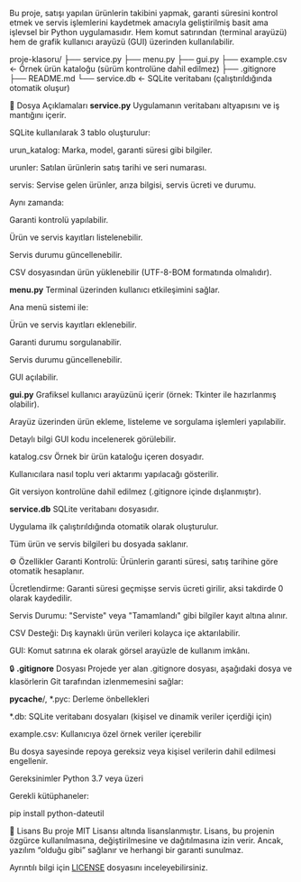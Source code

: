 Bu proje, satışı yapılan ürünlerin takibini yapmak, garanti süresini kontrol etmek ve servis işlemlerini kaydetmek amacıyla geliştirilmiş basit ama işlevsel bir Python uygulamasıdır. Hem komut satırından (terminal arayüzü) hem de grafik kullanıcı arayüzü (GUI) üzerinden kullanılabilir.

proje-klasoru/
├── service.py
├── menu.py
├── gui.py
├── example.csv           ← Örnek ürün kataloğu (sürüm kontrolüne dahil edilmez)
├── .gitignore
├── README.md
└── service.db            ← SQLite veritabanı (çalıştırıldığında otomatik oluşur)


🧩 Dosya Açıklamaları
**service.py**
Uygulamanın veritabanı altyapısını ve iş mantığını içerir.

SQLite kullanılarak 3 tablo oluşturulur:

urun_katalog: Marka, model, garanti süresi gibi bilgiler.

urunler: Satılan ürünlerin satış tarihi ve seri numarası.

servis: Servise gelen ürünler, arıza bilgisi, servis ücreti ve durumu.

Aynı zamanda:

Garanti kontrolü yapılabilir.

Ürün ve servis kayıtları listelenebilir.

Servis durumu güncellenebilir.

CSV dosyasından ürün yüklenebilir (UTF-8-BOM formatında olmalıdır).

**menu.py**
Terminal üzerinden kullanıcı etkileşimini sağlar.

Ana menü sistemi ile:

Ürün ve servis kayıtları eklenebilir.

Garanti durumu sorgulanabilir.

Servis durumu güncellenebilir.

GUI açılabilir.

**gui.py**
Grafiksel kullanıcı arayüzünü içerir (örnek: Tkinter ile hazırlanmış olabilir).

Arayüz üzerinden ürün ekleme, listeleme ve sorgulama işlemleri yapılabilir.

Detaylı bilgi GUI kodu incelenerek görülebilir.

katalog.csv
Örnek bir ürün kataloğu içeren dosyadır.

Kullanıcılara nasıl toplu veri aktarımı yapılacağı gösterilir.

Git versiyon kontrolüne dahil edilmez (.gitignore içinde dışlanmıştır).

**service.db**
SQLite veritabanı dosyasıdır.

Uygulama ilk çalıştırıldığında otomatik olarak oluşturulur.

Tüm ürün ve servis bilgileri bu dosyada saklanır.

⚙️ Özellikler
Garanti Kontrolü: Ürünlerin garanti süresi, satış tarihine göre otomatik hesaplanır.

Ücretlendirme: Garanti süresi geçmişse servis ücreti girilir, aksi takdirde 0 olarak kaydedilir.

Servis Durumu: "Serviste" veya "Tamamlandı" gibi bilgiler kayıt altına alınır.

CSV Desteği: Dış kaynaklı ürün verileri kolayca içe aktarılabilir.

GUI: Komut satırına ek olarak görsel arayüzle de kullanım imkânı.

🔒 **.gitignore** Dosyası
Projede yer alan .gitignore dosyası, aşağıdaki dosya ve klasörlerin Git tarafından izlenmemesini sağlar:

__pycache__/, *.pyc: Derleme önbellekleri

*.db: SQLite veritabanı dosyaları (kişisel ve dinamik veriler içerdiği için)

example.csv: Kullanıcıya özel örnek veriler içerebilir

Bu dosya sayesinde repoya gereksiz veya kişisel verilerin dahil edilmesi engellenir.

Gereksinimler
Python 3.7 veya üzeri

Gerekli kütüphaneler:

pip install python-dateutil


📄 Lisans
Bu proje MIT Lisansı altında lisanslanmıştır.
Lisans, bu projenin özgürce kullanılmasına, değiştirilmesine ve dağıtılmasına izin verir. Ancak, yazılım “olduğu gibi” sağlanır ve herhangi bir garanti sunulmaz.

Ayrıntılı bilgi için  [LICENSE](LICENSE) dosyasını inceleyebilirsiniz.
